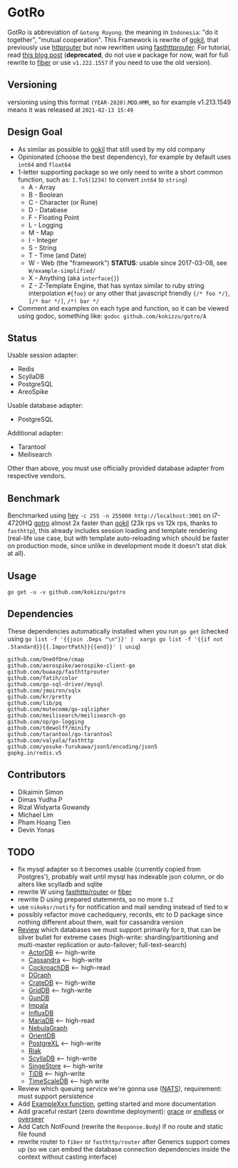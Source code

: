 # GotRo

GotRo is abbreviation of `Gotong Royong`. the meaning in `Indonesia`: "do it together", "mutual cooperation". 
This Framework is rewrite of [gokil](//gitlab.com/kokizzu/gokil), that previously use [httprouter](//github.com/julienschmidt/httprouter) but now rewritten using [fasthttprouter](//github.com/buaazp/fasthttprouter). For tutorial, read [this blog post](//kokizzu.blogspot.com/2017/05/gotro-framework-tutorial-go-redis-and.html) (**deprecated**, do not use `W` package for now, wait for full rewrite to [fiber](//gofiber.io) or use `v1.222.1557` if you need to use the old version).

## Versioning

versioning using this format `(YEAR-2020)`.`MDD`.`HMM`,
so for example v1.213.1549 means it was released at `2021-02-13 15:49`

## Design Goal
- As similar as possible to [gokil](//gitlab.com/kokizzu/gokil) that still used by my old company
- Opinionated (choose the best dependency), for example by default uses `int64` and `float64`
- 1-letter supporting package so we only need to write a short common function, such as: `I.ToS(1234)` to convert `int64` to `string`)
  - A - Array
  - B - Boolean
  - C - Character (or Rune)
  - D - Database
  - F - Floating Point
  - L - Logging
  - M - Map
  - I - Integer
  - S - String
  - T - Time (and Date)
  - W - Web (the "framework") **STATUS**: usable since 2017-03-08, see `W/example-simplified/`
  - X - Anything (aka `interface{}`)
  - Z - Z-Template Engine, that has syntax similar to ruby string interpolation `#{foo}` or any other that javascript friendly `{/* foo */}`, `[/* bar */]`, `/*! bar */`
- Comment and examples on each type and function, so it can be viewed using godoc, something like: `godoc github.com/kokizzu/gotro/A`

## Status

Usable session adapter:
  - Redis
  - ScyllaDB
  - PostgreSQL
  - AreoSpike
  
Usable database adapter:
  - PostgreSQL

Additional adapter:
  - Tarantool
  - Meilisearch
  
Other than above, you must use officially provided database adapter from respective vendors.

## Benchmark

Benchmarked using [hey](//github.com/rakyll/hey) `-c 255 -n 255000 http://localhost:3001` on i7-4720HQ [gotro](//github.com/kokizzu/gotro) almost 2x faster than [gokil](//gitlab.com/kokizzu/gokil) (23k rps vs 12k rps, thanks to `fasthttp`),
this already includes session loading and template rendering (real-life use case, but with template auto-reloading which should be faster on production mode, since unlike in development mode it doesn't stat disk at all).

## Usage

`go get -u -v github.com/kokizzu/gotro`

## Dependencies

These dependencies automatically installed when you run `go get` (checked using `go list -f '{{join .Deps "\n"}}' |  xargs go list -f '{{if not .Standard}}{{.ImportPath}}{{end}}' | uniq`)

```
github.com/OneOfOne/cmap 
github.com/aerospike/aerospike-client-go 
github.com/buaazp/fasthttprouter 
github.com/fatih/color 
github.com/go-sql-driver/mysql 
github.com/jmoiron/sqlx  
github.com/kr/pretty 
github.com/lib/pq 
github.com/mutecomm/go-sqlcipher
github.com/meilisearch/meilisearch-go 
github.com/op/go-logging 
github.com/tdewolff/minify 
github.com/tarantool/go-tarantool
github.com/valyala/fasthttp 
github.com/yosuke-furukawa/json5/encoding/json5 
gopkg.in/redis.v5 
```

## Contributors

- Dikaimin Simon
- Dimas Yudha P
- Rizal Widyarta Gowandy
- Michael Lim
- Pham Hoang Tien
- Devin Yonas

## TODO

- fix mysql adapter so it becomes usable (currently copied from Postgres'), probably wait until mysql has indexable json column, or do alters like scylladb and sqlite
- rewrite W using [fasthttp/router](https://github.com/fasthttp/router) or [fiber](https://gofiber.io/)
- rewrite D using prepared statements, so no more `S.Z`
- use `nikoksr/notify` for notification and mail sending instead of tied to `W`
- possibly refactor move cachedquery, records, etc to D package since nothing different about them, wait for cassandra version
- [Review](//goo.gl/tBkfse) which databases we must support primarily for `D`, that can be silver bullet for extreme cases (high-write: sharding/partitioning and multi-master replication or auto-failover; full-text-search) 
  - [ActorDB](//www.actordb.com) <-- high-write
  - [Cassandra](//cassandra.apache.org) <-- high-write
  - [CockroachDB](//www.cockroachlabs.com) <-- high-read
  - [DGraph](//dgraph.io/)   
  - [CrateDB](//www.crate.io) <-- high-write
  - [GridDB](//griddb.net/en) <-- high-write
  - [GunDB](//gundb.github.io)
  - [Impala](//impala.apache.org)
  - [InfluxDB](//docs.influxdata.com/influxdb)
  - [MariaDB](//mariadb.org) <-- high-read
  - [NebulaGraph](//nebula-graph.io)
  - [OrientDB](//orientdb.com)
  - [PostgreXL](//www.postgres-xl.org) <-- high-write
  - [Riak](//docs.basho.com/riak)
  - [ScyllaDB](//www.scylladb.com) <-- high-write
  - [SingeStore](//www.singlestore.com) <-- high-write
  - [TiDB](//github.com/pingcap/tidb) <-- high-write
  - [TimeScaleDB](//www.timescale.com/) <-- high write
- Review which queuing service we're gonna use ([NATS](//nats.io)), requirement: must support persistence
- Add [ExampleXxx function](//blog.golang.org/examples), getting started and more documentation 
- Add graceful restart (zero downtime deployment): [grace](//github.com/facebookgo/grace) or [endless](//github.com/fvbock/endless) or [overseer](https://github.com/jpillora/overseer)
- Add Catch NotFound (rewrite the `Response.Body`) if no route and static file found
- rewrite router to `fiber` or `fasthttp/router` after Generics support comes up (so we can embed the database connection dependencies inside the context without casting interface)
